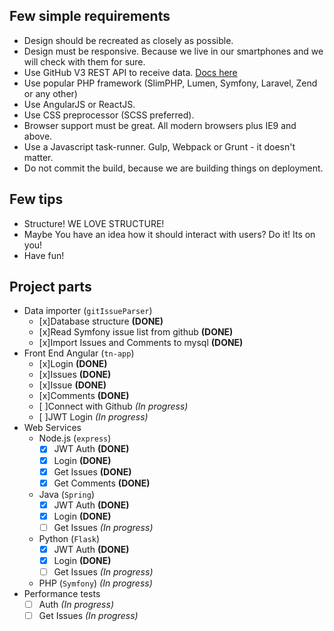 ## Few simple requirements

- Design should be recreated as closely as possible.
- Design must be responsive. Because we live in our smartphones and we will check with them for sure.
- Use GitHub V3 REST API to receive data. [Docs here](https://developer.github.com/v3/)
- Use popular PHP framework (SlimPHP, Lumen, Symfony, Laravel, Zend or any other)
- Use AngularJS or ReactJS.
- Use CSS preprocessor (SCSS preferred).
- Browser support must be great. All modern browsers plus IE9 and above.
- Use a Javascript task-runner. Gulp, Webpack or Grunt - it doesn't matter.
- Do not commit the build, because we are building things on deployment.

## Few tips

- Structure! WE LOVE STRUCTURE!
- Maybe You have an idea how it should interact with users? Do it! Its on you!
- Have fun!


## Project parts

- Data importer (`gitIssueParser`)
  - [x]Database structure **(DONE)**
  - [x]Read Symfony issue list from github **(DONE)**
  - [x]Import Issues and Comments to mysql **(DONE)**
- Front End Angular (`tn-app`) 
  - [x]Login  **(DONE)**
  - [x]Issues **(DONE)**
  - [x]Issue **(DONE)**
  - [x]Comments **(DONE)**
  - [ ]Connect with Github *(In progress)*
  - [ ]JWT Login *(In progress)*
- Web Services
  - Node.js (`express`)
    - [x] JWT Auth **(DONE)**
    - [x] Login **(DONE)**
    - [x] Get Issues **(DONE)**
    - [x] Get Comments **(DONE)**
  - Java (`Spring`)
    - [x] JWT Auth **(DONE)** 
    - [x] Login **(DONE)**
    - [ ] Get Issues *(In progress)*
  - Python (`Flask`)
    - [x] JWT Auth **(DONE)** 
    - [x] Login **(DONE)**
    - [ ] Get Issues *(In progress)*
  - PHP (`Symfony`) *(In progress)*
- Performance tests
  - [ ] Auth *(In progress)*
  - [ ] Get Issues *(In progress)*
